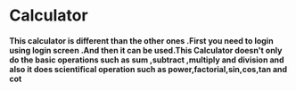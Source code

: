# Calculator
#### This calculator is different than the other ones .First you need to login using login screen .And then it can be used.This Calculator doesn't only do the basic operations such as sum ,subtract ,multiply and division and also it does scientifical operation such as power,factorial,sin,cos,tan and cot
